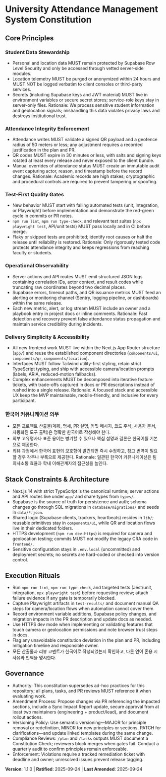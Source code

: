 <!--
Sync Impact Report
Version change: 1.0.0 -> 1.1.0
Modified principles:
- (new) -> 한국어 커뮤니케이션 의무
Added sections:
- None
Removed sections:
- None
Templates requiring updates:
- UPDATED .specify/templates/plan-template.md
- UPDATED .specify/templates/spec-template.md
- UPDATED .specify/templates/tasks-template.md
Follow-up TODOs:
- None
-->

# University Attendance Management System Constitution

## Core Principles

### Student Data Stewardship
- Personal and location data MUST remain protected by Supabase Row Level Security and only be accessed through vetted server-side modules.
- Location telemetry MUST be purged or anonymized within 24 hours and MUST NOT be logged verbatim to client consoles or third-party services.
- Secrets (including Supabase keys and JWT material) MUST live in environment variables or secure secret stores; service-role keys stay in server-only files.
Rationale: We process sensitive student information and geolocation signals; mishandling this data violates privacy laws and destroys institutional trust.

### Attendance Integrity Enforcement
- Attendance writes MUST validate a signed QR payload and a geofence radius of 50 meters or less; any adjustment requires a recorded justification in the plan and PR.
- QR codes MUST expire in 30 minutes or less, with salts and signing keys rotated at least every release and never exposed to the client bundle.
- Manual overrides of attendance status MUST create an immutable audit event capturing actor, reason, and timestamp before the record changes.
Rationale: Academic records are high stakes; cryptographic and procedural controls are required to prevent tampering or spoofing.

### Test-First Quality Gates
- New behavior MUST start with failing automated tests (unit, integration, or Playwright) before implementation and demonstrate the red-green cycle in commits or PR notes.
- `npm run lint`, `npm run type-check`, and relevant test suites (`npx playwright test`, API/unit tests) MUST pass locally and in CI before merge.
- Flaky or skipped tests are prohibited; identify root causes or halt the release until reliability is restored.
Rationale: Only rigorously tested code protects attendance integrity and keeps regressions from reaching faculty or students.

### Operational Observability
- Server actions and API routes MUST emit structured JSON logs containing correlation IDs, actor context, and result codes while truncating raw coordinates beyond two decimal places.
- Supabase errors, timeout paths, and QR issuance metrics MUST feed an alerting or monitoring channel (Sentry, logging pipeline, or dashboards) within the same release.
- Each new metric, alert, or log stream MUST include an owner and a playbook entry in project docs or inline comments.
Rationale: Fast detection and recovery prevent false attendance status propagation and maintain service credibility during incidents.

### Delivery Simplicity & Accessibility
- All new frontend work MUST live within the Next.js App Router structure (`app/`) and reuse the established component directories (`components/ui`, `components/qr`, `components/location`).
- Interfaces MUST follow Tailwind utility-first styling, retain strict TypeScript typing, and ship with accessible camera/location prompts (labels, ARIA, reduced-motion fallbacks).
- Complex enhancements MUST be decomposed into iterative feature tickets, with trade-offs captured in docs or PR descriptions instead of rushed into a single release.
Rationale: A focused stack and accessible UX keep the MVP maintainable, mobile-friendly, and inclusive for every participant.

### 한국어 커뮤니케이션 의무
- 모든 프로젝트 산출물(계획, 명세, PR 설명, 커밋 메시지, 코드 주석, 사용자 문서, 자동화된 도구 출력)은 명확한 한국어로 작성해야 한다.
- 외부 고유명사나 표준 용어는 병기할 수 있으나 핵심 설명과 결론은 한국어를 기본으로 제공한다.
- 리뷰 과정에서 한국어 표현의 모호함이 발견되면 즉시 수정하고, 참고 번역이 필요할 경우 각주나 부록으로 제공한다.
Rationale: 일관된 한국어 커뮤니케이션은 팀 의사소통 효율과 학내 이해관계자의 접근성을 높인다.

## Stack Constraints & Architecture

- Next.js 14 with strict TypeScript is the canonical runtime; server actions and API routes live under `app/` and share types from `types/`.
- Supabase is the source of truth for persistence and auth; schema changes go through SQL migrations in `database/migrations/` and seeds in `data/*.json`.
- Shared logic (Supabase clients, trackers, heartbeats) resides in `lib/`; reusable primitives stay in `components/ui`, while QR and location flows live in their dedicated folders.
- HTTPS development (`npm run dev:https`) is required for camera and geolocation testing; commits MUST not modify the legacy CRA code in `frontend/`.
- Sensitive configuration stays in `.env.local` (uncommitted) and deployment secrets; no secrets are hard-coded or checked into version control.

## Execution Rituals

- Run `npm run lint`, `npm run type-check`, and targeted tests (Jest/unit, integration, `npx playwright test`) before requesting review; attach failure evidence if any gate is temporarily blocked.
- Capture Playwright artifacts in `test-results/` and document manual QA steps for camera/location flows when automation cannot cover them.
- Record environment variable additions, Supabase policy changes, and migration impacts in the PR description and update docs as needed.
- Use HTTPS dev mode when implementing or validating features that touch camera or geolocation permissions and note browser trust steps in docs.
- Flag any unavoidable constitution deviation in the plan and PR, including mitigation timeline and responsible owner.
- 모든 산출물과 리뷰 코멘트가 한국어로 작성되었는지 확인하고, 다른 언어 혼용 시 사유와 번역을 명시한다.

## Governance

- Authority: This constitution supersedes ad-hoc practices for this repository; all plans, tasks, and PR reviews MUST reference it when evaluating work.
- Amendment Process: Propose changes via PR referencing the impacted sections, include a Sync Impact Report update, secure approval from at least two maintainers (engineering + product/lead), and document rollout actions.
- Versioning Policy: Use semantic versioning—MAJOR for principle removal or redefinition, MINOR for new principles or sections, PATCH for clarifications—and update linked templates during the same change.
- Compliance Reviews: `/plan` and `/tasks` outputs MUST document a Constitution Check; reviewers block merges when gates fail. Conduct a quarterly audit to confirm principles remain enforceable.
- Enforcement: Violations require a tracked remediation ticket with deadline and owner; unresolved issues prevent release tagging.

**Version**: 1.1.0 | **Ratified**: 2025-09-24 | **Last Amended**: 2025-09-24
